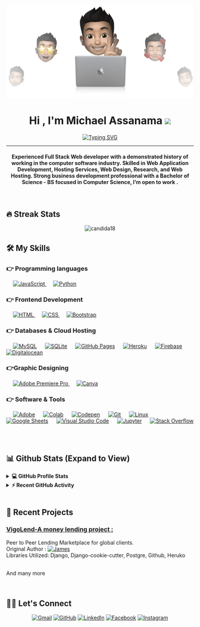 <p align="center"><img src="https://raw.githubusercontent.com/KevinPatel04/KevinPatel04/master/cover-thompson.png"></p>
<h1 align="center">Hi , I'm Michael Assanama <img src="https://media.giphy.com/media/hvRJCLFzcasrR4ia7z/giphy.gif" width="35"></h1>
<p align="center">
<a href="https://git.io/typing-svg"><img src="https://readme-typing-svg.demolab.com?font=Fira+Code&pause=1000&width=435&lines=Backend+Developer+-+Django+and+GoLang;Bsc+Graduate+-+Computer+Science+;Loves+Learning+New+Things;Linkedin+Tech+Blogger" alt="Typing SVG" /></a>
</p>
<hr/>
<h4 align="center">Experienced Full Stack Web developer with a demonstrated history of working in the computer software industry. Skilled in Web Application Development, Hosting Services, Web Design, Research, and Web Hosting. Strong business development professional with a Bachelor of Science - BS focused in Computer Science,  I’m open to work .</h4>
<br>


## 🔥 Streak Stats
<p align="center"><img src="https://github-readme-streak-stats.herokuapp.com/?user=macbotxxx&theme=algolia" alt="candida18"  /></p>


## 🛠️ My Skills

### 👉 Programming languages

<p align="left"> 
 
  &emsp;
  <a href="https://developer.mozilla.org/en-US/docs/Web/JavaScript" target="_blank"> 
     <img alt="JavaScript" src="https://img.shields.io/badge/JavaScript%20-%23F7DF1E.svg?style=for-the-badge&logo=javascript&logoColor=black">
   </a>
  &emsp;
   <a href="https://www.python.org" target="_blank">
    <img alt="Python" src="https://img.shields.io/badge/Python%20-%2314354C.svg?style=for-the-badge&logo=python&logoColor=white">
  </a>
 
</p>

### 👉 Frontend Development
<p align="left"> 
  &emsp; 
  <a href="https://www.w3.org/html/" target="_blank"> 
   <img alt="HTML" src="https://img.shields.io/badge/HTML5%20-%23E34F26.svg?style=for-the-badge&logo=html5&logoColor=white">
  </a>   
  &emsp;
  <a href="https://www.w3schools.com/css/" target="_blank">
    <img alt="CSS" src="https://img.shields.io/badge/CSS%20-%231572B6.svg?style=for-the-badge&logo=css3&logoColor=white">
  </a> 
   &emsp;
  <a href="https://getbootstrap.com" target="_blank"> 
    <img alt="Bootstrap" src="https://img.shields.io/badge/Bootstrap-%23563D7C.svg?style=for-the-badge&logo=bootstrap&logoColor=white"/>
  </a>
</p>

### 👉 Databases & Cloud Hosting
<p align="left">
  &emsp;
    <a href="https://www.mysql.com/"><img alt="MySQL" src="https://img.shields.io/badge/MySQL-%2300f.svg?style=for-the-badge&llogo=mysql&logoColor=white"></a>
  &emsp;
    <a href="https://www.sqlite.org/"><img alt="SQLite" src ="https://img.shields.io/badge/sqlite-%2307405e.svg?style=for-the-badge&logo=sqlite&logoColor=white"/></a>
  &emsp;
    <a href="https://www.github.com"><img alt="GitHub Pages" src="https://img.shields.io/badge/GitHub%20Pages-%23327FC7.svg?style=for-the-badge&llogo=github&logoColor=white"></a>
  &emsp;
    <a href="https://www.heroku.com/"><img alt="Heroku" src="https://img.shields.io/badge/Heroku%20-%23430098.svg?style=for-the-badge&logo=heroku&logoColor=white"></a>  
  &emsp;
    <a href="https://firebase.google.com/"><img alt="Firebase" src ="https://img.shields.io/badge/Firebase-%23316192.svg?style=for-the-badge&logo=firebase&logoColor=white"></a>
        &emsp;
    <a href="https://digitalocean.google.com/"><img alt="Digitalocean" src ="https://img.shields.io/badge/Digitalcoean-%23316192.svg?style=for-the-badge&logo=digitalocean&logoColor=white"></a>
 </p>
  
### 👉Graphic Designing
<p align="left">
  &emsp;
  	
  
   
  <a href="https://www.adobe.com/in/products/premiere.html" target="_blank"> 
   <img alt="Adobe Premiere Pro" src="https://img.shields.io/badge/Adobe Premiere Pro-%2300f.svg?style=for-the-badge&logo=adobepremierepro&logoColor=white"/>
  </a>
    &emsp;
  <a href="#">
  	<img alt="Canva" src="https://img.shields.io/badge/Canva-%2300C4CC.svg?style=for-the-badge&logo=Canva&logoColor=white"/>
  </a>
 </p>

 ### 👉 Software & Tools
 
<p>
  &emsp;
    <a href="#"><img alt="Adobe" src="https://img.shields.io/badge/Adobe%20-%23FF0000.svg?style=for-the-badge&logo=adobe&logoColor=white"></a>
  &emsp;
    <a href="#"><img alt="Colab" src="https://img.shields.io/badge/Colab-00b56a.svg?style=for-the-badge&logo=google-colab&logoColor=white"></a>
  &emsp;
    <a href="#"><img alt="Codepen" src="https://img.shields.io/badge/Codepen-000000.svg?style=for-the-badge&logo=codepen&logoColor=white"></a>
  &emsp;
    <a href="#"><img alt="Git" src="https://img.shields.io/badge/Git%20-%23F05033.svg?style=for-the-badge&logo=git&logoColor=white"></a>
  &emsp;
    <a href="#"><img alt="Linux" src="https://img.shields.io/badge/Linux-FCC624?style=for-the-badge&logo=linux&logoColor=black"></a>
  &emsp;
    <a href="#"><img alt="Google Sheets" src="https://img.shields.io/badge/Google%20Sheets%20-%2334A853.svg?style=for-the-badge&logo=google%20sheets&logoColor=white"></a>
  &emsp;
    <a href="#"><img alt="Visual Studio Code" src="https://img.shields.io/badge/Visual%20Studio%20Code-0078d7.svg?style=for-the-badge&logo=visual-studio-code&logoColor=white"></a>
  &emsp;
    <a href="#"><img alt="Jupyter" src="https://img.shields.io/badge/Jupyter%20-%23F37626.svg?style=for-the-badge&logo=Jupyter&logoColor=white"></a>
  &emsp;
    <a href="#"><img alt="Stack Overflow" src="https://img.shields.io/badge/-Stack%20Overflow-FE7A16?style=for-the-badge&logo=stack-overflow&logoColor=white"></a>
  &emsp;
</p>

<br/>

## 📊 Github Stats (Expand to View) 


<details> 
  <summary><b>💻 GitHub Profile Stats</b></summary>
  <br/>
  <p align="center">
    <a href="https://github.com/anuraghazra/github-readme-stats"><img alt="michael's Github Stats" src="https://github-readme-stats.vercel.app/api?username=macbotxxx&show_icons=true&count_private=true&theme=algolia" height="192px"/></a>
<br/>
  &nbsp;
	  <img src="https://github-readme-stats.vercel.app/api/top-langs?username=macbotxxx&show_icons=true&locale=en&layout=compact&theme=algolia" alt="candida18" height="192px"/>
  <br/>
  <b>Note:</b> Top languages is only a metric of the languages my public code consists of and doesn't reflect experience or skill level.
  </p>
</details>


<details>
  <summary><b>⚡ Recent GitHub Activity</b></summary>
  <br/>
   <a href="https://github.com/macbotxxx"><img alt="Michael's Activity Graph" src="https://activity-graph.herokuapp.com/graph?username=macbotxxx&custom_title=Michael%20Assanama's%20Contribution%20Graph&theme=react-dark" /></a>
  <br/>

</details>


<br/>

<p>

## 📝 Recent Projects
### [ VigoLend-A money lending project : ](https://github.com/macbotxxx/vigolend.git)<br>
Peer to Peer Lending Marketplace for global clients.<br>
Original Author : <a href="https://github.com/jamesreinhold"><img alt="James" src="https://img.shields.io/badge/James_Reinhold%20-%23FF0000.svg?style=for-the-badge&logo=user&logoColor=white"></a> <br/>
Libraries Utilized: Django, Django-cookie-cutter, Postgre, Github, Heruko

<br/>
        And many more 
</p>

<br/>

## 🙋‍♀️ Let's Connect
<p align="center">
	<a href="mailto:assanamamichael@gmail.com"><img src="https://img.icons8.com/bubbles/50/000000/gmail.png" alt="Gmail"/></a>
	<a href="https://github.com/macbotxxx"><img src="https://img.icons8.com/bubbles/50/000000/github.png" alt="GitHub"/></a>
	<a href="https://linkedin.com/in/michael-asa"><img src="https://img.icons8.com/bubbles/50/000000/linkedin.png" alt="LinkedIn"/></a>
	<a href="https://www.facebook.com/michaeljuniorasa"><img src="https://img.icons8.com/bubbles/50/000000/facebook-new.png" alt="Facebook"/></a>
	<a href="https://instagram.com/junior__asa"><img src="https://img.icons8.com/bubbles/50/000000/instagram.png" alt="Instagram"/></a>
	
</p>










